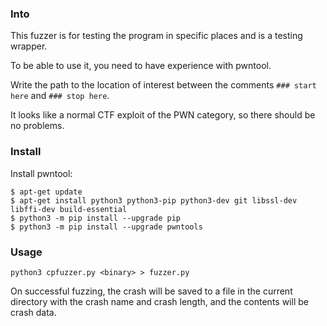 ### Into

This fuzzer is for testing the program in specific places and is a testing wrapper.

To be able to use it, you need to have experience with pwntool.

Write the path to the location of interest between the comments `### start here` and `### stop here`.

It looks like a normal CTF exploit of the PWN category, so there should be no problems.

### Install

Install pwntool:

```
$ apt-get update
$ apt-get install python3 python3-pip python3-dev git libssl-dev libffi-dev build-essential
$ python3 -m pip install --upgrade pip
$ python3 -m pip install --upgrade pwntools
```

### Usage

```
python3 cpfuzzer.py <binary> > fuzzer.py
```

On successful fuzzing, the crash will be saved to a file in the current directory with the crash name and crash length, and the contents will be crash data.